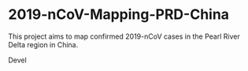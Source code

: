 # 2019-nCoV-Mapping-PRD-China

This project aims to map confirmed 2019-nCoV cases in the Pearl River Delta region in China.

Devel
<!--stackedit_data:
eyJoaXN0b3J5IjpbNTU4MjIzMDgxXX0=
-->
